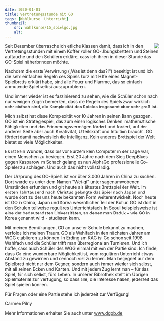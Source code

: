 ```yaml
---
date: 2020-01-01
title: Vertretungsstunde mit GO
tags: [Wahlkurse, Unterricht]
thumbnail: 
    src: wahlkurse/15_spielgo.jpg
    alt: 
---
```


<div style="margin-left:10px;float:right">
    <img src="images/wahlkurse/15_spielgo.jpg" />
</div>

Seit Dezember überrasche ich etliche Klassen damit, dass ich in den Vertretungsstunden mit einem Koffer voller GO-Übungsbrettern und Steinen auftauche und den Schülern erkläre, dass ich ihnen in dieser Stunde das GO-Spiel näherbringen möchte.

Nachdem die erste Verwirrung („Was ist denn das?!“) beseitigt ist und ich die sehr einfachen Regeln des Spiels kurz mit Hilfe eines Magnet-Spielbretts erklärt habe, sind alle Feuer und Flamme, das so einfach anmutende Spiel selbst auszuprobieren.

Und immer wieder ist es faszinierend zu sehen, wie die Schüler schon nach nur wenigen Zügen bemerken, dass die Regeln des Spiels zwar wirklich sehr einfach sind, die Komplexität des Spieles insgesamt aber sehr groß ist. 

Mich selbst hat diese Komplexität vor 10 Jahren in seinen Bann gezogen. GO ist ein Strategiespiel, das zum einen logisches Denken, mathematische Fähigkeiten und das Erinnerungsvermögen fördert und fordert, auf der anderen Seite aber auch Kreativität, Urteilskraft und Intuition braucht. GO fördert damit nachweislich die Intelligenz. Kein anderes Brettspiel der Welt bietet so viele Möglichkeiten. 

Es ist kein Wunder, dass bis vor kurzem kein Computer in der Lage war, einen Menschen zu besiegen. Erst 20 Jahre nach dem Sieg DeepBlues gegen Kasparow im Schach gelang es nun AlphaGo professionelle Go-Spieler zu schlagen. Und auch das nicht vollständig. 

Der Ursprung des GO-Spiels ist vor über 3.000 Jahren in China zu suchen. Dort wurde es unter dem Namen "Wei-qi" unter sagenumwobenen Umständen erfunden und gilt heute als ältestes Brettspiel der Welt. Im ersten Jahrtausend nach Christus gelangte das Spiel nach Japan und wurde dort zu der uns heute bekannten Form weiterentwickelt. Noch heute ist GO in China, Japan und Korea wesentlicher Teil der Kultur. GO ist dort in den Schulen teilweise reguläres Unterrichtsfach. In Seoul beispielsweise ist eine der bedeutendsten Universitäten, an denen man Baduk – wie GO in Korea genannt wird - studieren kann.

Mit meinen Bemühungen, GO an unserer Schule bekannt zu machen, verfolge ich meinen Traum, GO als Wahlfach in den nächsten Jahren am WGG etablieren zu können. In Erding am KAG ist Go schon seit 1998 Wahlfach und die Schüler trifft man überregional an Turnieren. Und ich hoffe, dass auch Schüler des WGG einmal mit von der Partie sind. 
Ich finde, dass Go eine wunderbare Möglichkeit ist, vom regulären Unterricht etwas Abstand zu gewinnen und dennoch viel zu lernen. Man begegnet auf dem Spielbrett nicht nur dem Gegner, sondern auch immer wieder sich selbst, mit all seinen Ecken und Kanten. Und mit jedem Zug lernt man – für das Spiel, für sich selbst, fürs Leben.
In unserer Bibliothek steht im Übrigen Spielmaterial zur Verfügung, so dass alle, die Interesse haben, jederzeit das Spiel spielen können.

Für Fragen oder eine Partie stehe ich jederzeit zur Verfügung!

Carmen Pilny

Mehr Informationen erhalten Sie auch unter <a href="www.dgob.de">www.dgob.de</a>. 
